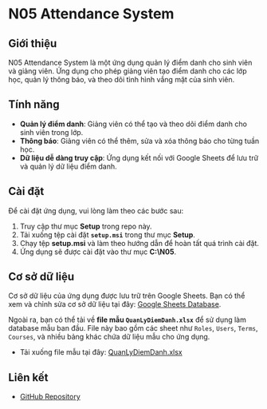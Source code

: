 # N05 Attendance System

## Giới thiệu

N05 Attendance System là một ứng dụng quản lý điểm danh cho sinh viên và giảng viên. Ứng dụng cho phép giảng viên tạo điểm danh cho các lớp học, quản lý thông báo, và theo dõi tình hình vắng mặt của sinh viên.

## Tính năng

-   **Quản lý điểm danh**: Giảng viên có thể tạo và theo dõi điểm danh cho sinh viên trong lớp.
-   **Thông báo**: Giảng viên có thể thêm, sửa và xóa thông báo cho từng tuần học.
-   **Dữ liệu dễ dàng truy cập**: Ứng dụng kết nối với Google Sheets để lưu trữ và quản lý dữ liệu điểm danh.

## Cài đặt

Để cài đặt ứng dụng, vui lòng làm theo các bước sau:

1. Truy cập thư mục **Setup** trong repo này.
2. Tải xuống tệp cài đặt **`setup.msi`** trong thư mục **Setup**.
3. Chạy tệp **setup.msi** và làm theo hướng dẫn để hoàn tất quá trình cài đặt.
4. Ứng dụng sẽ được cài đặt vào thư mục **C:\N05**.

## Cơ sở dữ liệu

Cơ sở dữ liệu của ứng dụng được lưu trữ trên Google Sheets. Bạn có thể xem và chỉnh sửa cơ sở dữ liệu tại đây: [Google Sheets Database](https://docs.google.com/spreadsheets/d/1bTyUFW5CplUfh_TW1dg6HEiZzwgQJgnzLMk8eUmk4-k/edit?usp=sharing).

Ngoài ra, bạn có thể tải về **file mẫu `QuanLyDiemDanh.xlsx`** để sử dụng làm database mẫu ban đầu. File này bao gồm các sheet như `Roles`, `Users`, `Terms`, `Courses`, và nhiều bảng khác chứa dữ liệu mẫu cho ứng dụng.

-   Tải xuống file mẫu tại đây: [QuanLyDiemDanh.xlsx](./QuanLyDiemDanh.xlsx)

## Liên kết

-   [GitHub Repository](https://github.com/htrnguyen/N05_Attendance_System.git)
